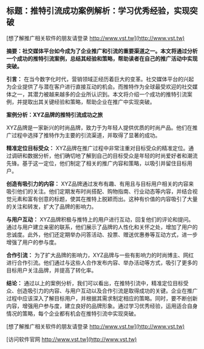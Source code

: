 ## **标题：推特引流成功案例解析：学习优秀经验，实现突破**

[想了解推广相关软件的朋友请登录 http://www.vst.tw](http://www.vst.tw)

**摘要：社交媒体平台如今成为了企业推广和引流的重要渠道之一。本文将通过分析一个成功的推特引流案例，总结其经验和策略，帮助读者在自己的推广活动中实现突破。**

**引言：**
在当今数字化时代，营销领域正经历着巨大的变革。社交媒体平台的兴起为企业提供了与潜在客户进行直接互动的机会。而推特作为全球最受欢迎的社交媒体之一，其潜力被越来越多的企业所认识到。本文将介绍一个成功的推特引流案例，并提取出其关键经验和策略，帮助企业在推广中实现突破。

**案例分析：XYZ品牌的推特引流成功之旅**

XYZ品牌是一家新兴的时尚品牌，致力于为年轻人提供优质的时尚产品。他们在推广过程中选择了推特作为主要的引流渠道，并取得了显著的成功。

**精准定位目标受众：**
XYZ品牌在推广过程中非常注重对目标受众的精准定位。通过调研和数据分析，他们确切地了解到自己的目标受众是年轻的时尚爱好者和潮流先锋。基于这一定位，他们制定了相关的推广内容和策略，以吸引并留住目标用户。

**创造有吸引力的内容：**
XYZ品牌通过发布有趣、有用且与目标用户相关的内容来吸引他们的关注。他们定期发布时尚搭配、购物指南、行业动态等内容，并结合视觉元素和富有创意的标题，使其在推特上脱颖而出。这种有价值的内容吸引了大量的关注和转发，扩大了品牌的影响力。

**与用户互动：**
XYZ品牌积极与推特上的用户进行互动，回复他们的评论和提问。通过与用户建立亲密的联系，他们展示了品牌的人性化和关怀之处，增加了用户的忠诚度。此外，他们还定期举办问答活动、投票、赠送优惠券等互动方式，进一步增强了用户的参与度。

**合作引流：**
为了扩大品牌的影响力，XYZ品牌与一些有影响力的时尚博主、网红进行合作引流。他们通过与这些人合作发布内容、举办活动等方式，吸引了更多的目标用户关注品牌，并提高了转化率。

**结论：**
通过以上的案例分析，我们可以看出，在推特引流中，精准定位目标受众、创造吸引力的内容、与用户互动以及合作引流是取得成功的关键。企业在推广过程中应该深入了解目标用户，并根据其需求制定相应的策略。同时，要不断创新内容，增强用户参与度，建立良好的品牌形象。通过学习优秀经验，运用适合自身情况的策略，每个企业都有机会在推特引流中实现突破。

[想了解推广相关软件的朋友请登录 http://www.vst.tw](http://www.vst.tw)


[访问软件官网 http://www.vst.tw](http://www.vst.tw)
